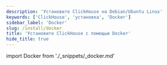 ```yaml
---
description: 'Установите ClickHouse на Debian/Ubuntu Linux'
keywords: ['ClickHouse', 'установка', 'Docker']
sidebar_label: 'Docker'
slug: /install/docker
title: 'Установите ClickHouse с помощью Docker'
hide_title: true
---
```


import Docker from './_snippets/_docker.md'

<Docker/>
